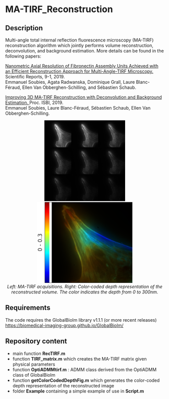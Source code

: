 # MA-TIRF_Reconstruction

## Description

Multi-angle total internal reflection fluorescence microscopy (MA-TIRF) reconstruction algorithm which jointly performs volume reconstruction, deconvolution, and background estimation. More details can be found in the following papers:

<a href="https://www.nature.com/articles/s41598-018-36119-3" target="_blank">Nanometric Axial Resolution of Fibronectin Assembly Units Achieved with an Efficient Reconstruction Approach for Multi-Angle-TIRF Microscopy.</a>
Scientific Reports, 9-1, 2019.  <br />
Emmanuel Soubies, Agata Radwanska, Dominique Grall, Laure Blanc-Féraud, Ellen Van Obberghen-Schilling, and Sébastien Schaub.

<a href="https://hal.inria.fr/hal-02017862" target="_blank">Improving 3D MA-TIRF Reconstruction with Deconvolution and Background Estimation. </a>
Proc. ISBI, 2019. <br />
Emmanuel Soubies, Laure Blanc-Féraud, Sébastien Schaub, Ellen Van Obberghen-Schilling.

<p align="center">
<img height="256" src="https://github.com/esoubies/MA-TIRF_Reconstruction/blob/master/Images/data.png"/>
<img height="256" src="https://github.com/esoubies/MA-TIRF_Reconstruction/blob/master/Images/recons.png"/> <br />
  <em> Left: MA-TIRF acquisitions. Right: Color-coded depth representation of the reconstructed volume. The color indicates the depth from 0 to 300nm.</em>
</p>

## Requirements

The code requires the GlobalBioIm library v1.1.1 (or more recent releases)  https://biomedical-imaging-group.github.io/GlobalBioIm/

## Repository content
* main function **RecTIRF.m** 
* function **TIRF_matrix.m** which creates the MA-TIRF matrix given physical parameters
* function **OptiADMMtirf.m** : ADMM class derived from the OptiADMM class of GlobalBioIm
* function **getColorCodedDepthFig.m** which generates the color-coded depth representation of the reconstructed image
* folder **Example** containing a simple example of use in **Script.m** 
